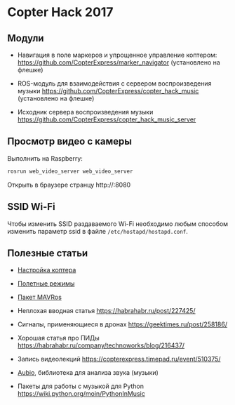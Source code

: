 Copter Hack 2017
===

Модули
---

* Навигация в поле маркеров и упрощенное управление коптером: https://github.com/CopterExpress/marker_navigator (установлено на флешке)

* ROS-модуль для взаимодействия с сервером воспроизведения музыки https://github.com/CopterExpress/copter_hack_music (установлено на флешке)

* Исходник сервера воспроизведения музыки https://github.com/CopterExpress/copter_hack_music_server

Просмотр видео с камеры
---

Выполнить на Raspberry:

```bash
rosrun web_video_server web_video_server
```

Открыть в браузере странцу http://<ip raspberry>:8080

SSID Wi-Fi
---

Чтобы изменить SSID раздаваемого Wi-Fi необходимо любым способом изменить параметр ssid в файле ``/etc/hostapd/hostapd.conf``.

Полезные статьи
---

* [Настройка коптера](setup.md)

* [Полетные режимы](modes.md)

* [Пакет MAVRos](mavros.md)

* Неплохая вводная статья
https://habrahabr.ru/post/227425/ 

* Сигналы, применяющиеся в дронах
https://geektimes.ru/post/258186/ 

* Хорошая статья про ПИДы
https://habrahabr.ru/company/technoworks/blog/216437/

* Запись видеолекций
https://copterexpress.timepad.ru/event/510375/

* [Aubio](https://aubio.org), библиотека для анализа звука (музыки)

* Пакеты для работы с музыкой для Python https://wiki.python.org/moin/PythonInMusic
